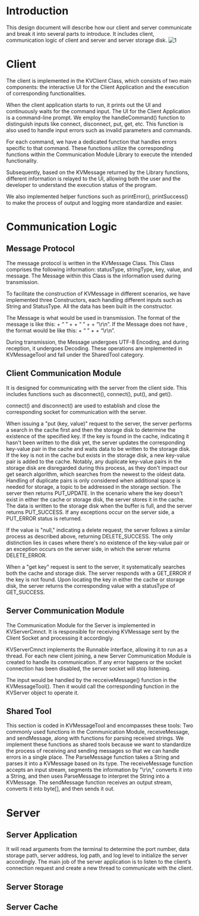 # Introduction
This design document will describe how our client and server communicate and break it into several parts to introduce. It includes client, communication logic of client and server and server storage disk. 
![1](https://github.com/IronDumpling/persistent-storage-server/assets/70104294/baaeeb07-438d-4397-8f7f-e99a79c4a019)

# Client
The client is implemented in the KVClient Class, which consists of two main components: the interactive UI for the Client Application and the execution of corresponding functionalities.

When the client application starts to run, it prints out the UI and continuously waits for the command input. The UI for the Client Application is a command-line prompt. We employ the handleCommand() function to distinguish inputs like connect, disconnect, put, get, etc. This function is also used to handle input errors such as invalid parameters and commands.

For each command, we have a dedicated function that handles errors specific to that command. These functions utilize the corresponding functions within the Communication Module Library to execute the intended functionality. 

Subsequently, based on the KVMessage returned by the Library functions, different information is relayed to the UI, allowing both the user and the developer to understand the execution status of the program.

We also implemented helper functions such as printError(), printSuccess() to make the process of output and logging more standardize and easier. 
# Communication Logic
## Message Protocol 
The message protocol is written in the KVMessage Class. This Class comprises the following information: statusType, stringType, key, value, and message. The Message within this Class is the information used during transmission.

To facilitate the construction of KVMessage in different scenarios, we have implemented three Constructors, each handling different inputs such as String and StatusType. All the data has been built in the constructor. 

The Message is what would be used in transmission. The format of the message is like this: <StatusType> + “ ” + <key> + “ ” + <value> + “\r\n”. If the Message does not have <value>, the format would be like this: <StatusType> + “ ” + <key> + “\r\n”.

During transmission, the Message undergoes UTF-8 Encoding, and during reception, it undergoes Decoding. These operations are implemented in KVMessageTool and fall under the SharedTool category.
## Client Communication Module
It is designed for communicating with the server from the client side. This includes functions such as disconnect(), connect(), put(), and get(). 

connect() and disconnect() are used to establish and close the corresponding socket for communication with the server.

When issuing a "put (key, value)" request to the server, the server performs a search in the cache first and then the storage disk to determine the existence of the specified key. If the key is found in the cache, indicating it hasn't been written to the disk yet, the server updates the corresponding key-value pair in the cache and waits data to be written to the storage disk. If the key is not in the cache but exists in the storage disk, a new key-value pair is added to the cache. Notably, any duplicate key-value pairs in the storage disk are disregarded during this process, as they don't impact our get search algorithm, which searches from the newest to the oldest data. Handling of duplicate pairs is only considered when additional space is needed for storage, a topic to be addressed in the storage section. The server then returns PUT_UPDATE. In the scenario where the key doesn't exist in either the cache or storage disk, the server stores it in the cache. The data is written to the storage disk when the buffer is full, and the server returns PUT_SUCCESS. If any exceptions occur on the server side, a PUT_ERROR status is returned.

If the value is "null," indicating a delete request, the server follows a similar process as described above, returning DELETE_SUCCESS. The only distinction lies in cases where there's no existence of the key-value pair or an exception occurs on the server side, in which the server returns DELETE_ERROR.

When a "get key" request is sent to the server, it systematically searches both the cache and storage disk. The server responds with a GET_ERROR if the key is not found. Upon locating the key in either the cache or storage disk, the server returns the corresponding value with a statusType of GET_SUCCESS.
## Server Communication Module
The Communication Module for the Server is implemented in KVServerCmnct. It is responsible for receiving KVMessage sent by the Client Socket and processing it accordingly. 

KVServerCmnct implements the Runnable interface, allowing it to run as a thread. For each new client joining, a new Server Communication Module is created to handle its communication. If any error happens or the socket connection has been disabled, the server socket will stop listening. 

The input would be handled by the recceiveMessage() function in the KVMessageTool(). Then it would call the corresponding function in the KVServer object to operate it. 
## Shared Tool
This section is coded in KVMessageTool and encompasses these tools: Two commonly used functions in the Communication Module, receiveMessage, and sendMessage, along with functions for parsing received strings.
We implement these functions as shared tools because we want to standardize the process of receiving and sending messages so that we can handle errors in a single place. 
The ParseMessage function takes a String and parses it into a KVMessage based on its type. 
The receiveMessage function accepts an input stream, segments the information by "\r\n," converts it into a String, and then uses ParseMessage to interpret the String into a KVMessage.
The sendMessage function receives an output stream, converts it into byte[], and then sends it out.
# Server
## Server Application
It will read arguments from the terminal to determine the port number, data storage path, server address, log path, and log level to initialize the server accordingly. 
The main job of the server application is to listen to the client’s connection request and create a new thread to communicate with the client. 
## Server Storage

## Server Cache 

